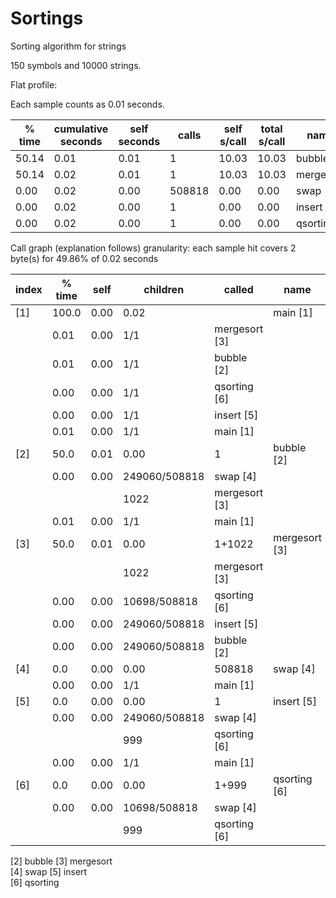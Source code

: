 # Sortings
Sorting algorithm for strings

150 symbols and 10000 strings.

Flat profile:

Each sample counts as 0.01 seconds.

% time  | cumulative seconds | self seconds  |  calls | self s/call | total s/call | name  
--------- | --------- | --------- | --------- | --------- | --------- | ---------
 50.14   |  0.01  |  0.01  |     1   |10.03  | 10.03 |bubble
 50.14   |  0.02  |  0.01  |     1   |10.03  | 10.03 |mergesort
  0.00   |  0.02  |  0.00  |508818   | 0.00  |  0.00 |swap
  0.00   |  0.02  |  0.00  |     1   | 0.00  |  0.00 |insert
  0.00   |  0.02  |  0.00  |     1   | 0.00  |  0.00 |qsorting


Call graph (explanation follows)
granularity: each sample hit covers 2 byte(s) for 49.86% of 0.02 seconds

index | % time  |  self | children  |  called   |  name 
--------- | --------- | --------- | --------- | --------- | -----------
[1]|    100.0|   0.00 |  0.02   |          |  main [1]
   |         |  0.01  | 0.00    |  1/1     |     mergesort [3]
   |         |  0.01  | 0.00    |  1/1     |     bubble [2]
   |         |  0.00  | 0.00    |  1/1     |     qsorting [6]
   |         |  0.00  | 0.00    |  1/1     |     insert [5]
   |         |  0.01  | 0.00    |  1/1     |     main [1]
[2]|    50.0 |  0.01  | 0.00    |  1       | bubble [2]
   |         |  0.00  | 0.00  |249060/508818|      swap [4]
   |         |        |         |1022        |     mergesort [3]
   |         |  0.01  | 0.00    |  1/1      |    main [1]
[3]|    50.0 |  0.01  | 0.00    |  1+1022   |mergesort [3]
   |         |        |         |1022       |     mergesort [3]
   |         |  0.00  | 0.00   |10698/508818|     qsorting [6]
   |         |  0.00  | 0.00  |249060/508818|     insert [5]
   |         |  0.00  | 0.00  |249060/508818|     bubble [2]
[4]|     0.0 |  0.00  | 0.00  |508818       | swap [4]
   |         |  0.00  | 0.00     |  1/1     |     main [1]
[5]|     0.0 |  0.00  | 0.00     |  1       | insert [5]
   |         |  0.00  | 0.00  |249060/508818|     swap [4]
   |         |        |        |  999       |     qsorting [6]
   |         |  0.00  | 0.00    |   1/1     |     main [1]
[6]|     0.0 |  0.00  | 0.00     |  1+999   | qsorting [6]
   |         |  0.00  | 0.00  | 10698/508818|     swap [4]
   |         |        |       |  999        |    qsorting [6]
   
   [2] bubble
   [3] mergesort               
   [4] swap
   [5] insert                  
   [6] qsorting

